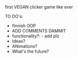 first VEGAN clicker game like ever

TO DO's:
-   finnish OOP
-   ADD COMMENTS DAMMIT
-   functionality?:
        - add plz
-   Ideas? 
-   ANimations? 
-   What's the future? 
